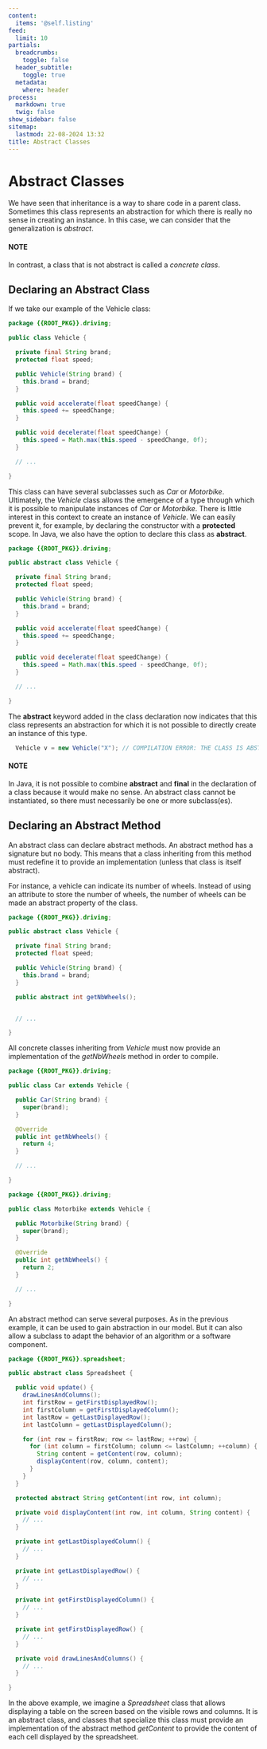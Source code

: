 ```yaml
---
content:
  items: '@self.listing'
feed:
  limit: 10
partials:
  breadcrumbs:
    toggle: false
  header_subtitle:
    toggle: true
  metadata:
    where: header
process:
  markdown: true
  twig: false
show_sidebar: false
sitemap:
  lastmod: 22-08-2024 13:32
title: Abstract Classes
---
```

# Abstract Classes

We have seen that inheritance is a way to share code in a parent class.
Sometimes this class represents an abstraction for which there is really
no sense in creating an instance. In this case, we can consider that
the generalization is *abstract*.

#### NOTE
In contrast, a class that is not abstract is called a *concrete class*.

## Declaring an Abstract Class

If we take our example of the Vehicle class:

```java
package {{ROOT_PKG}}.driving;

public class Vehicle {

  private final String brand;
  protected float speed;

  public Vehicle(String brand) {
    this.brand = brand;
  }

  public void accelerate(float speedChange) {
    this.speed += speedChange;
  }

  public void decelerate(float speedChange) {
    this.speed = Math.max(this.speed - speedChange, 0f);
  }

  // ...

}
```

This class can have several subclasses such as *Car* or *Motorbike*.
Ultimately, the *Vehicle* class allows the emergence of a type through
which it is possible to manipulate instances of *Car* or *Motorbike*.
There is little interest in this context to create an instance of *Vehicle*.
We can easily prevent it, for example, by declaring the constructor with
a **protected** scope. In Java, we also have the option to declare this
class as **abstract**.

```java
package {{ROOT_PKG}}.driving;

public abstract class Vehicle {

  private final String brand;
  protected float speed;

  public Vehicle(String brand) {
    this.brand = brand;
  }

  public void accelerate(float speedChange) {
    this.speed += speedChange;
  }

  public void decelerate(float speedChange) {
    this.speed = Math.max(this.speed - speedChange, 0f);
  }

  // ...

}
```

The **abstract** keyword added in the class declaration now indicates
that this class represents an abstraction for which it is not possible
to directly create an instance of this type.

```java
  Vehicle v = new Vehicle("X"); // COMPILATION ERROR: THE CLASS IS ABSTRACT
```

#### NOTE
In Java, it is not possible to combine **abstract** and **final** in the
declaration of a class because it would make no sense. An abstract class
cannot be instantiated, so there must necessarily be one or more subclass(es).

## Declaring an Abstract Method

An abstract class can declare abstract methods. An abstract method has
a signature but no body. This means that a class inheriting from this
method must redefine it to provide an implementation (unless that class
is itself abstract).

For instance, a vehicle can indicate its number of wheels. Instead of using
an attribute to store the number of wheels, the number of wheels can be
made an abstract property of the class.

```java
package {{ROOT_PKG}}.driving;

public abstract class Vehicle {

  private final String brand;
  protected float speed;

  public Vehicle(String brand) {
    this.brand = brand;
  }

  public abstract int getNbWheels();


  // ...

}
```

All concrete classes inheriting from *Vehicle* must now provide an
implementation of the *getNbWheels* method in order to compile.

```java
package {{ROOT_PKG}}.driving;

public class Car extends Vehicle {

  public Car(String brand) {
    super(brand);
  }

  @Override
  public int getNbWheels() {
    return 4;
  }

  // ...

}
```

```java
package {{ROOT_PKG}}.driving;

public class Motorbike extends Vehicle {

  public Motorbike(String brand) {
    super(brand);
  }

  @Override
  public int getNbWheels() {
    return 2;
  }

  // ...

}
```

An abstract method can serve several purposes. As in the previous example,
it can be used to gain abstraction in our model. But it can also allow a
subclass to adapt the behavior of an algorithm or a software component.

```java
package {{ROOT_PKG}}.spreadsheet;

public abstract class Spreadsheet {

  public void update() {
    drawLinesAndColumns();
    int firstRow = getFirstDisplayedRow();
    int firstColumn = getFirstDisplayedColumn();
    int lastRow = getLastDisplayedRow();
    int lastColumn = getLastDisplayedColumn();

    for (int row = firstRow; row <= lastRow; ++row) {
      for (int column = firstColumn; column <= lastColumn; ++column) {
        String content = getContent(row, column);
        displayContent(row, column, content);
      }
    }
  }

  protected abstract String getContent(int row, int column);

  private void displayContent(int row, int column, String content) {
    // ...
  }

  private int getLastDisplayedColumn() {
    // ...
  }

  private int getLastDisplayedRow() {
    // ...
  }

  private int getFirstDisplayedColumn() {
    // ...
  }

  private int getFirstDisplayedRow() {
    // ...
  }

  private void drawLinesAndColumns() {
    // ...
  }

}
```

In the above example, we imagine a *Spreadsheet* class that allows displaying
a table on the screen based on the visible rows and columns. It is an abstract
class, and classes that specialize this class must provide an implementation
of the abstract method *getContent* to provide the content of each cell
displayed by the spreadsheet.